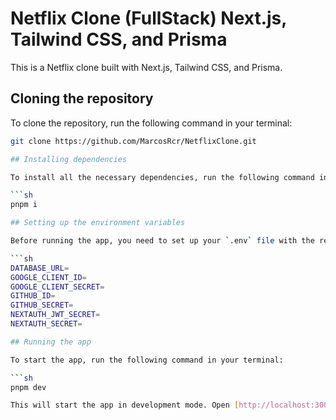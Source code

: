 # Netflix Clone (FullStack) Next.js, Tailwind CSS, and Prisma

This is a Netflix clone built with Next.js, Tailwind CSS, and Prisma.

## Cloning the repository

To clone the repository, run the following command in your terminal:

```sh
git clone https://github.com/MarcosRcr/NetflixClone.git

## Installing dependencies

To install all the necessary dependencies, run the following command in your terminal:

```sh
pnpm i

## Setting up the environment variables

Before running the app, you need to set up your `.env` file with the required environment variables. Here is an example of how your `.env` file should look like:

```sh
DATABASE_URL=
GOOGLE_CLIENT_ID=
GOOGLE_CLIENT_SECRET=
GITHUB_ID=
GITHUB_SECRET=
NEXTAUTH_JWT_SECRET=
NEXTAUTH_SECRET=

## Running the app

To start the app, run the following command in your terminal:

```sh
pnpm dev

This will start the app in development mode. Open [http://localhost:3000](http://localhost:3000) to view it in your browser.



